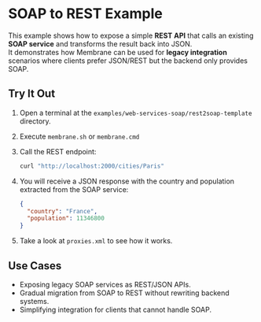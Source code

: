 # SOAP to REST Example

This example shows how to expose a simple **REST API** that calls an existing **SOAP service** and transforms the result back into JSON.  
It demonstrates how Membrane can be used for **legacy integration** scenarios where clients prefer JSON/REST but the backend only provides SOAP.

## Try It Out

1. Open a terminal at the `examples/web-services-soap/rest2soap-template` directory.

2. Execute `membrane.sh` or `membrane.cmd`

3. Call the REST endpoint:

   ```bash
   curl "http://localhost:2000/cities/Paris"
   ```

4. You will receive a JSON response with the country and population extracted from the SOAP service:

   ```json
   {
     "country": "France",
     "population": 11346800
   }
   ```

5. Take a look at `proxies.xml` to see how it works.

## Use Cases

* Exposing legacy SOAP services as REST/JSON APIs.
* Gradual migration from SOAP to REST without rewriting backend systems.
* Simplifying integration for clients that cannot handle SOAP.